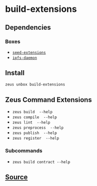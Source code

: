 
build-extensions
====================






## Dependencies
### Boxes
* [`seed-extensions`](seed-extensions.md)
* [`ipfs-daemon`](ipfs-daemon.md)




## Install
```bash
zeus unbox build-extensions
```



## Zeus Command Extensions
* ```zeus build  --help```
* ```zeus compile  --help```
* ```zeus lint  --help```
* ```zeus preprocess  --help```
* ```zeus publish  --help```
* ```zeus register  --help```
### Subcommands
* ```zeus build contract --help```






## [Source](https://github.com/liquidapps-io/zeus-sdk/tree/master/boxes/groups/core/build-extensions)